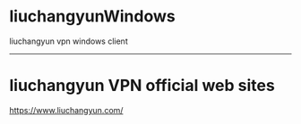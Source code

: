 # liuchangyunWindows
liuchangyun vpn windows client

------

# liuchangyun VPN official web sites
https://www.liuchangyun.com/
